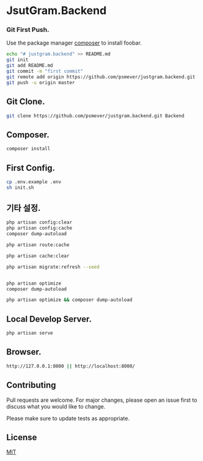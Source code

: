 # JsutGram.Backend

### Git First Push.

Use the package manager [composer](https://getcomposer.org/) to install foobar.

```bash
echo "# justgram.backend" >> README.md
git init
git add README.md
git commit -m "first commit"
git remote add origin https://github.com/psmever/justgram.backend.git
git push -u origin master
```

## Git Clone.

```bash
git clone https://github.com/psmever/justgram.backend.git Backend
```

## Composer.
```bash
composer install

```

## First Config.
```bash
cp .env.example .env
sh init.sh

```


## 기타 설정.
```bash
php artisan config:clear
php artisan config:cache
composer dump-autoload

php artisan route:cache

php artisan cache:clear

php artisan migrate:refresh --seed


php artisan optimize
composer dump-autoload

php artisan optimize && composer dump-autoload

```

## Local Develop Server.

```bash
php artisan serve
```

## Browser.
```bash
http://127.0.0.1:8000 || http://localhost:8000/
```

## Contributing
Pull requests are welcome. For major changes, please open an issue first to discuss what you would like to change.

Please make sure to update tests as appropriate.

## License
[MIT](https://choosealicense.com/licenses/mit/)

